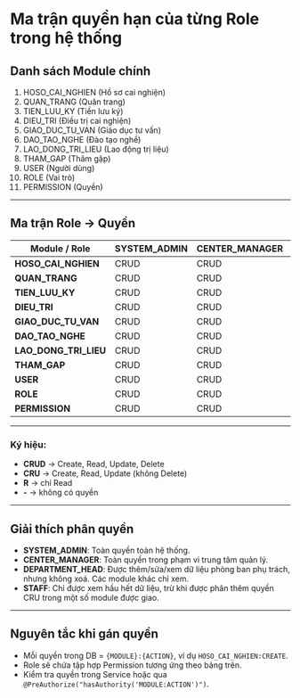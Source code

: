 # Ma trận quyền hạn của từng Role trong hệ thống

## Danh sách Module chính
1. HOSO_CAI_NGHIEN (Hồ sơ cai nghiện)
2. QUAN_TRANG (Quân trang)
3. TIEN_LUU_KY (Tiền lưu ký)
4. DIEU_TRI (Điều trị cai nghiện)
5. GIAO_DUC_TU_VAN (Giáo dục tư vấn)
6. DAO_TAO_NGHE (Đào tạo nghề)
7. LAO_DONG_TRI_LIEU (Lao động trị liệu)
8. THAM_GAP (Thăm gặp)
9. USER (Người dùng)
10. ROLE (Vai trò)
11. PERMISSION (Quyền)

---

## Ma trận Role → Quyền

| Module / Role         | SYSTEM_ADMIN | CENTER_MANAGER | DEPARTMENT_HEAD | STAFF |
|-----------------------|--------------|----------------|-----------------|-------|
| **HOSO_CAI_NGHIEN**   | CRUD         | CRUD           | CRU             | R     |
| **QUAN_TRANG**        | CRUD         | CRUD           | CRU             | R     |
| **TIEN_LUU_KY**       | CRUD         | CRUD           | CRU             | R     |
| **DIEU_TRI**          | CRUD         | CRUD           | CRU             | R     |
| **GIAO_DUC_TU_VAN**   | CRUD         | CRUD           | CRU             | R     |
| **DAO_TAO_NGHE**      | CRUD         | CRUD           | CRU             | R     |
| **LAO_DONG_TRI_LIEU** | CRUD         | CRUD           | CRU             | R     |
| **THAM_GAP**          | CRUD         | CRUD           | CRU             | R     |
| **USER**              | CRUD         | CRUD           | CRU             | R     |
| **ROLE**              | CRUD         | CRUD           | R               | -     |
| **PERMISSION**        | CRUD         | CRUD           | R               | -     |

---

### Ký hiệu:
- **CRUD** → Create, Read, Update, Delete
- **CRU** → Create, Read, Update (không Delete)
- **R** → chỉ Read
- **-** → không có quyền

---

## Giải thích phân quyền

- **SYSTEM_ADMIN**: Toàn quyền toàn hệ thống.
- **CENTER_MANAGER**: Toàn quyền trong phạm vi trung tâm quản lý.
- **DEPARTMENT_HEAD**: Được thêm/sửa/xem dữ liệu phòng ban phụ trách, nhưng không xoá. Các module khác chỉ xem.
- **STAFF**: Chỉ được xem hầu hết dữ liệu, trừ khi được phân thêm quyền CRU trong một số module được giao.

---

## Nguyên tắc khi gán quyền
- Mỗi quyền trong DB = `{MODULE}:{ACTION}`, ví dụ `HOSO_CAI_NGHIEN:CREATE`.
- Role sẽ chứa tập hợp Permission tương ứng theo bảng trên.
- Kiểm tra quyền trong Service hoặc qua `@PreAuthorize("hasAuthority('MODULE:ACTION')")`.

